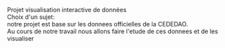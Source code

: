 Projet visualisation interactive de données                                                                                                
Choix d'un sujet:                                                                                                                          
notre projet est base sur les donnees officielles de la CEDEDAO.                                                                            
Au cours de notre travail nous allons faire l'etude de ces donnees et de les visualiser
